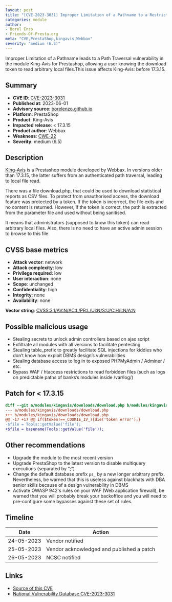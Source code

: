 ```yaml
---
layout: post
title: "[CVE-2023-3031] Improper Limitation of a Pathname to a Restricted Directory in Webbax - King-Avis module for PrestaShop"
categories: module
author:
- Borel Enzo
- Friends-Of-Presta.org
meta: "CVE,PrestaShop,kingavis,Webbax"
severity: "medium (6.5)"
---
```


Improper Limitation of a Pathname leads to a Path Traversal vulnerability in the module King-Avis for Prestashop, allowing a user knowing the download token to read arbitrary local files.This issue affects King-Avis: before 17.3.15. 

## Summary

* **CVE ID**: [CVE-2023-3031](https://cve.mitre.org/cgi-bin/cvename.cgi?name=CVE-2023-3031)
* **Published at**: 2023-06-01 
* **Advisory source**: [borelenzo.github.io](https://borelenzo.github.io/stuff/2023/06/01/cve-2023-3031.html)
* **Platform**: PrestaShop
* **Product**: King-Avis
* **Impacted release**: < 17.3.15
* **Product author**: Webbax
* **Weakness**: [CWE-22](https://cwe.mitre.org/data/definitions/22.html)
* **Severity**: medium (6.5)

## Description

[King-Avis](https://shop.webbax.ch/modules-utilitaire/161-module-prestashop-king-avis.html) is a Prestashop module developed by Webbax. In versions older than 17.3.15, the latter suffers from an authenticated path traversal, leading to local file read.

There was a file download.php, that could be used to download statistical reports as CSV files. To protect from unauthorised access, the download feature was protected by a token.
If the token is incorrect, the file exits and no content is returned. However, if the token is correct, the path is extracted from the parameter file and used without being sanitised.

It means that administrators (supposed to know this token) can read arbitrary local files. Also, there is no need to have an active admin session to browse to this file.

## CVSS base metrics

* **Attack vector**: network
* **Attack complexity**: low
* **Privilege required**: low
* **User interaction**: none
* **Scope**: unchanged
* **Confidentiality**: high
* **Integrity**: none
* **Availability**: none

**Vector string**: [CVSS:3.1/AV:N/AC:L/PR:L/UI:N/S:U/C:H/I:N/A:N](https://nvd.nist.gov/vuln-metrics/cvss/v3-calculator?vector=AV:N/AC:L/PR:L/UI:N/S:U/C:H/I:N/A:N)

## Possible malicious usage

* Stealing secrets to unlock admin controllers based on ajax script
* Exfiltrate all modules with all versions to facilitate pentesting
* Stealing table_prefix to greatly facilitate SQL injections for kiddies who don’t know how exploit DBMS design’s vulnerabilities
* Stealing database access to log in to exposed PHPMyAdmin / Adminer / etc.
* Bypass WAF / htaccess restrictions to read forbidden files (such as logs on predictable paths of banks’s modules inside /var/log/)

## Patch for < 17.3.15

```diff
diff --git a/modules/kingavis/downloads/download.php b/modules/kingavis/downloads/download.php
--- a/modules/kingavis/downloads/download.php
+++ b/modules/kingavis/downloads/download.php
@@ -17 +17 @@ if($token!==_COOKIE_IV_){die('token error');}
-$file = Tools::getValue('file');
+$file = basename(Tools::getValue('file'));
```

## Other recommendations

* Upgrade the module to the most recent version
* Upgrade PrestaShop to the latest version to disable multiquery executions (separated by “;”)
* Change the default database prefix `ps_` by a new longer arbitrary prefix. Nevertheless, be warned that this is useless against blackhats with DBA senior skills because of a design vulnerability in DBMS
* Activate OWASP 942's rules on your WAF (Web application firewall), be warned that you will probably break your backoffice and you will need to pre-configure some bypasses against these set of rules.

## Timeline

| Date | Action |
| -- | -- |
| 24-05-2023 | Vendor notified |
| 25-05-2023 | Vendor acknowledged and published a patch |
| 26-05-2023 | NCSC notified |

## Links

* [Source of this CVE](https://borelenzo.github.io/stuff/2023/06/01/cve-2023-3031.html)
* [National Vulnerability Database CVE-2023-3031](https://nvd.nist.gov/vuln/detail/CVE-2023-3031)
